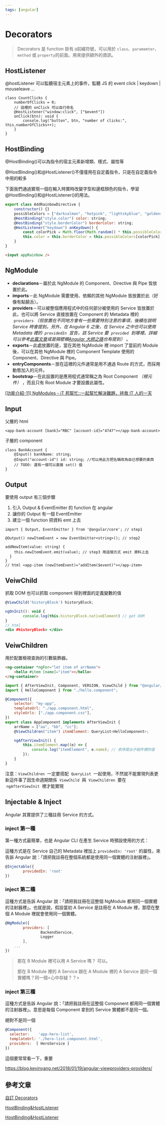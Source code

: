 ```yaml
---
tags: [angular]
---
```


# Decorators

> Decorators 是 function 掛有 `@`前綴符號，可以用於 `class`、`paramemter`、`method` 或 `property`的前面。用來提供額外的資訊。

## HostListener

@hostListener 可以監聽宿主元素上的事件，監聽 JS 的 event click | keydown | mouseleave ...

```tsx
class CountClicks {
    numberOfClicks = 0;
    // 這裡的 onClick 可以自行命名
    @HostListener("window:click", ["$event"])
    onClick(btn): void {
        console.log("button", btn, "number of clicks:", this.numberOfClicks++);
    }
}
```

## HostBinding

@HostBinding()可以為指令的宿主元素新增類、樣式、屬性等

@HostBinding()和@HostListener()不僅僅用在自定義指令，只是在自定義指令中用的較多

下面我們通過實現一個在輸入時實時改變字型和邊框顏色的指令，學習@HostBinding()和@HostListener()的用法。

```js
export class AddRainbowDirective {
    constructor() {}
    possibleColors = ["darksalmon", "hotpink", "lightskyblue", "goldenrod", "peachpuff", "mediumspringgreen", "cornflowerblue", "blanchedalmond", "lightslategrey"];
    @HostBinding("style.color") color: string;
    @HostBinding("style.borderColor") borderColor: string;
    @HostListener("keydown") onKeydown() {
        const colorPick = Math.floor(Math.random() * this.possibleColors.length);
        this.color = this.borderColor = this.possibleColors[colorPick];
    }
}
```

```html
<input appRainbow />
```

## NgModule

-   **declarations**－屬於此 NgModule 的 Component、Directive 與 Pipe 皆放置於此。
-   **imports**－此 NgModule 需要使用、依賴的其他 NgModule 皆放置於此（好像有點饒舌）。
-   **providers**－可以被整個應用程式中的任何部分被使用的 Service 皆放置於此，也可以將 Service 直接放置在 Component 的 Metadata 裡的  `providers` *（但放置在不同地方會有一些需要特別注意的事項，後續在說明 Service 時會提到。另外，在 Angular 6 之後，在 Service 之中也可以使用 Metadata 裡的  `providedIn`  宣告，該 Service 要  `provided`  到哪裡。詳細可以參考[此篇文章](https://blog.ninja-squad.com/2018/05/04/what-is-new-angular-6/)或是隔壁棚[Angular 大師之路](https://ithelp.ithome.com.tw/articles/10203876)也有提到）* 。
-   **exports**－此處放置的是，當在其他 NgModule 裡 import 了當前的 Module 後，可以在其他 NgModule 裡的 Component Template 使用的 Component、Directive 與 Pipe。
-   **entryComponents**－放在這裡的元件通常是用不通過 Route 的方式，而採用動態加入的元件。
-   **bootstrap**－在此設置的是應用程式通常稱之為 Root Component *（根元件）* ，而且只有 Root Module 才要設置此屬性。

[[功能介紹-11] NgModules - iT 邦幫忙::一起幫忙解決難題，拯救 IT 人的一天](https://ithelp.ithome.com.tw/articles/10195338)

## Input

父層的 html

```tsx
<app-bank-account [bank]="RBC" [account-id]="4747"></app-bank-account>
```

子層的 component

```tsx
class BankAccount {
    @Input() bankName: string;
    @Input("account-id") id: string; //可以用此方把名稱改為自已想要的東西
    // TODO: 還有一個可以直接 set() 值
}
```

## Output

要使用 output 有三個步驟

1. 引入 Output & EventEmitter 的 function 在 angular
2. 讓你的 Output 有一個 EventEmitter
3. 建立一個 function 把資料 emt 上去

```tsx
import { Output, EventEmitter } from '@angular/core'; // step1

@Output() newItemEvent = new EventEmitter<string>(); // step2

addNewItem(value: string) {
    this.newItemEvent.emit(value); // step3 用這個方式 emit 資料上去
  }
}
// html <app-item (newItemEvent)="addItem($event)"></app-item>
```

## VeiwChild

抓取 DOM 也可以抓取 component 得到裡面的定義變數的值

```jsx
@ViewChild('historyBlock') historyBlock;

ngOnInit(): void {
		console.log(this.historyBlock.nativeElement) // get DOM
}
// html
<div #historyBlock> </div>
```

## VeiwChildren

用於配置檢視查詢的引數裝飾器。

```html
<ng-container *ngFor="let item of arrName">
    <hello #item [name]="item"></hello>
</ng-container>
```

```jsx
import { AfterViewInit, Component, VERSION, ViewChild } from "@angular/core";
import { HelloComponent } from "./hello.component";

@Component({
    selector: "my-app",
    templateUrl: "./app.component.html",
    styleUrls: ["./app.component.css"],
})
export class AppComponent implements AfterViewInit {
    arrName = ["aa", "bb", "cc"];
    @ViewChildren("item") itemElement: QueryList<HelloComponent>;

    ngAfterViewInit() {
        this.itemElement.map((e) => {
            console.log("itemElement", e.name); // 依序提出子組件裡的值
        });
    }
}
```

注意：`ViewChildren`  一定要搭配  `QueryList`  一起使用，不然就不能實現列表更新這件事了因生命週期關係  `ViewChild`  與  `ViewChildren`  要在  `ngAfterViewInit`  裡才能實現

## Injectable & Inject

Angular 其實提供了三種註冊 Service 的方式。

### inject 第一種

第一種方式最簡單，也是 Angular CLI 在產生 Service 時預設使用的方式：

這種方式是在 Service 自己的 Metadata 裡加上 `providedIn: 'root'` 的屬性，來告訴 Angular 說：「請把我註冊在整個系統都是使用同一個實體的注射器裡」。

```js
@Injectable({
		providedIn: 'root'
})
```

### inject 第二種

這種方式是告訴 Angular 說：「請把我註冊在這整個 NgModule 都用同一個實體的注射器裡」。也就是說，假設當初 A Service 是註冊在 A Module 裡，那麼在整個 A Module 裡就會使用同一個實體。

```js
@NgModule({
		providers: [
				BackendService,
				Logger
		],
  	...
})
```

> 那在 B Module 裡可以用 A Service 嗎？ 可以。
>
> 那在 B Module 裡的 A Service 跟在 A Module 裡的 A Service 是同一個實體嗎？同一個<心中存疑？？>

### inject 第三種

這種方式是告訴 Angular 說：「請把我註冊在這整個 Component 都用同一個實體的注射器裡」。意思是每個 Component 拿到的 Service 實體都不是同一個。

絕對不是同一個

```js
@Component({
  selector:    'app-hero-list',
  templateUrl: './hero-list.component.html',
  providers:  [ HeroService ]
})
```

這個要常常看一下，重要

https://blog.kevinyang.net/2018/01/19/angular-viewproviders-providers/

## 參考文章

[自訂 Decorators](https://blog.kevinyang.net/2017/01/30/angular2-decorators/)

[HostBinding&HostListener](https://jiaming0708.github.io/2017/03/27/angular-hostbinding-listener/)

[HostBinding&HostListener](https://jiaming0708.github.io/2017/03/27/angular-hostbinding-listener/)
